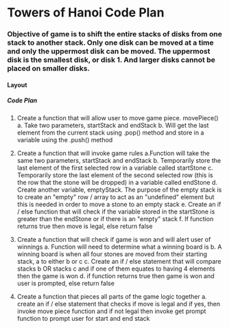 # Towers of Hanoi Code Plan

### Objective of game is to shift the entire stacks of disks from one stack to another stack. Only one disk can be moved at a time and only the uppermost disk can be moved. The uppermost disk is the smallest disk, or disk 1. And larger disks cannot be placed on smaller disks.

#### Layout

##### Code Plan

1. Create a function that will allow user to move game piece.
   movePiece()
   a. Take two parameters, startStack and endStack
   b. Will get the last element from the current stack using .pop() method and store in a variable using the .push() method

2. Create a function that will invoke game rules
   a.Function will take the same two parameters, startStack and endStack
   b. Temporarily store the last element of the first selected row in a variable called startStone
   c. Temporarily store the last element of the second selected row (this is the row that the stone will be dropped) in a variable called endStone
   d. Create another variable, emptyStack. The purpose of the empty stack is to create an "empty" row / array to act as an "undefined" element but this is needed in order to move a stone to an empty stack
   e. Create an if / else function that will check if the variable stored in the startStone is greater than the endStone or if there is an "empty" stack
   f. If function returns true then move is legal, else return false

3. Create a function that will check if game is won and will alert user of winnings
   a. Function will need to determine what a winning board is
   b. A winning board is when all four stones are moved from their starting stack, a to either b or c
   c. Create an if / else statement that will compare stacks b OR stacks c and if one of them equates to having 4 elements then the game is won
   d. if function returns true then game is won and user is prompted, else return false
4. Create a function that pieces all parts of the game logic together
   a. create an if / else statement that checks if move is legal and if yes, then invoke move piece function and if not legal then invoke get prompt function to prompt user for start and end stack
